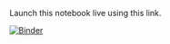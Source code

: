 Launch this notebook live using this link.

[![Binder](https://mybinder.org/badge_logo.svg)](https://mybinder.org/v2/gh/tjslezak/Slezak-DesertPy-Capstone-Demo/master)
